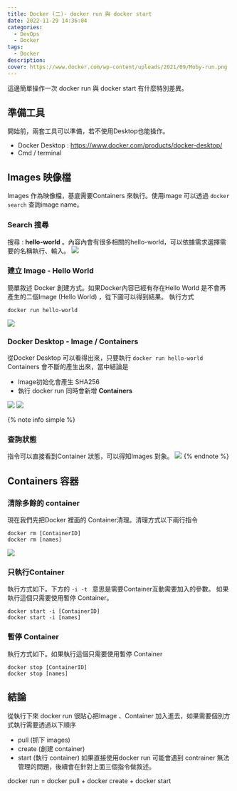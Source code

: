 ```yaml
---
title: Docker (二)- docker run 與 docker start 
date: 2022-11-29 14:36:04
categories: 
  - DevOps
  - Docker
tags: 
  - Docker
description:
cover: https://www.docker.com/wp-content/uploads/2021/09/Moby-run.png
---
```


這邊簡單操作一次 docker run 與 docker start 有什麼特別差異。
## 準備工具
開始前，兩套工具可以準備，若不使用Desktop也能操作。
- Docker Desktop  : https://www.docker.com/products/docker-desktop/
- Cmd / terminal

## Images 映像檔
Images 作為映像檔，基底需要Containers 來執行。使用image 可以透過 ``` docker search ``` 查詢image name。

### Search 搜尋
搜尋 : **hello-world** 。內容內會有很多相關的hello-world，可以依據需求選擇需要的名稱執行、輸入。
![](/image/20221128_14-36-04.png)

### 建立 Image - Hello World
簡單敘述 Docker 創建方式。如果Docker內容已經有存在Hello World 是不會再產生的二個Image (Hello World) ，從下圖可以得到結果。
執行方式
```docker
docker run hello-world
```
![](/image/20221128_14-47-20.png)

### Docker Desktop - Image / Containers
從Docker Desktop 可以看得出來，只要執行 ```docker run hello-world``` Containers 會不斷的產生出來，當中結論是
- Image初始化會產生 SHA256
- 執行 docker run 同時會新增 **Containers**

![](/image/20221128_14-51-23.png)
![](/image/20221128_14-51-35.png)

{% note info simple %}
### 查詢狀態
指令可以直接看到Container 狀態，可以得知Images 對象。
![](/image/20221128_15-00-00.png)
{% endnote %}

## Containers 容器

### 清除多餘的 container
現在我們先把Docker 裡面的 Container清理。清理方式以下兩行指令
```docker 
docker rm [ContainerID]
docker rm [names] 
```
![](/image/20221128_15-09-23.png)

### 只執行Container
執行方式如下。下方的 ```-i -t ``` 意思是需要Container互動需要加入的參數。
如果執行這個只需要使用暫停 Container。
```docker
docker start -i [ContainerID]
docker start -i [names] 
```

### 暫停 Container
執行方式如下。如果執行這個只需要使用暫停 Container
```docker
docker stop [ContainerID]
docker stop [names] 
```

## 結論
從執行下來 docker run 很貼心把Image 、Container 加入進去，如果需要個別方式執行需要透過以下順序
- pull (抓下 images)
- create (創建 container)
- start (執行 container)
如果直接使用docker run 可能會遇到 contrainer 無法管理的問題，後續會在針對上面三個指令做敘述。

docker run = docker pull + docker create + docker start
